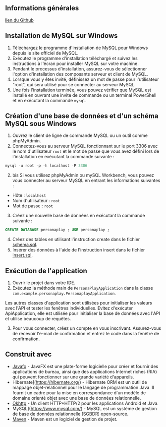 ## Informations générales


[lien du Github](https://github.com/Loxed/PersonaPlayApplication)

## Installation de MySQL sur Windows

1. Téléchargez le programme d'installation de MySQL pour Windows depuis le site officiel de MySQL.
2. Exécutez le programme d'installation téléchargé et suivez les instructions à l'écran pour installer MySQL sur votre machine.
3. Pendant le processus d'installation, assurez-vous de sélectionner l'option d'installation des composants serveur et client de MySQL.
4. Lorsque vous y êtes invité, définissez un mot de passe pour l'utilisateur "root", qui sera utilisé pour se connecter au serveur MySQL.
5. Une fois l'installation terminée, vous pouvez vérifier que MySQL est installé en ouvrant une invite de commande ou un terminal PowerShell et en exécutant la commande `mysql`.

## Création d'une base de données et d'un schéma MySQL sous Windows

1. Ouvrez le client de ligne de commande MySQL ou un outil comme phpMyAdmin.
2. Connectez-vous au serveur MySQL fonctionnant sur le port 3306 avec le nom d'utilisateur `root` et le mot de passe que vous avez défini lors de l'installation en exécutant la commande suivante :

```sql
mysql -u root -p -h localhost -P 3306
```

2. bis Si vous utilisez phpMyAdmin ou mySQL Workbench, vous pouvez vous connecter au serveur MySQL en entrant les informations suivantes :

- Hôte : `localhost`
- Nom d'utilisateur : `root`
- Mot de passe : `root`

3. Créez une nouvelle base de données en exécutant la commande suivante :

```sql
CREATE DATABASE personaplay ; USE personaplay ;
```

4. Créez des tables en utilisant l'instruction create dans le fichier [schema.sql](src%2Fmain%2Fresources%2Fcom%2Fexample%2Fpersonaplayfront%2FDatabase%2Fschema.sql).
5. Insérer des données à l'aide de l'instruction insert dans le fichier [insert.sql](src%2Fmain%2Fresources%2Fcom%2Fexample%2Fpersonaplayfront%2FDatabase%2Finsert.sql).

## Exécution de l'application

1. Ouvrir le projet dans votre IDE.
2. Exécutez la méthode main de `PersonaPlayApplication` dans la classe `com.example.personaplay.PersonaplayApplication`.

Les autres classes d'application sont utilisées pour initialiser les valeurs avec l'API et tester les fenêtres individuelles.
Evitez d'exécuter ApiApplication, elle est utilisée pour initialiser la base de données avec l'API et utilise beaucoup de requêtes.

3. Pour vous connecter, créez un compte en vous inscrivant. Assurez-vous de recevoir l'e-mail de confirmation et entrez le code dans la fenêtre de confirmation.

## Construit avec

* [Javafx](https://openjfx.io/) - JavaFX est une plate-forme logicielle pour créer et fournir des applications de bureau, ainsi que des applications Internet riches (RIA) qui peuvent fonctionner sur une grande variété d'appareils.
* Hibernate](https://hibernate.org/) - Hibernate ORM est un outil de mappage objet-relationnel pour le langage de programmation Java. Il fournit un cadre pour la mise en correspondance d'un modèle de domaine orienté objet avec une base de données relationnelle.
* [Okhttp](https://square.github.io/okhttp/) - Un client HTTP+HTTP/2 pour les applications Android et Java.
* MySQL](https://www.mysql.com/) - MySQL est un système de gestion de base de données relationnelle (SGBDR) open-source.
* [Maven](https://maven.apache.org/) - Maven est un logiciel de gestion de projet.
